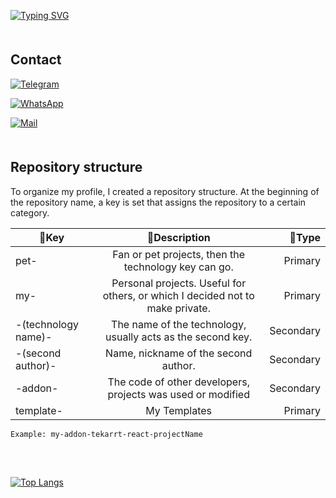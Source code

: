 [![Typing SVG](https://readme-typing-svg.herokuapp.com?color=%23A3F700&size=28&center=true&vCenter=true&width=600&lines=Hi%2C+I'm+developer+from+Russia)](https://git.io/typing-svg)

<div style="background:white;height:1px;border-radius:10px;margin:20px;"></div>

## **Contact**

[![Telegram](https://img.shields.io/badge/Telegram-2CA5E0?style=for-the-badge&logo=telegram&logoColor=white)](https://t.me/tekarrt)

[![WhatsApp](https://img.shields.io/badge/WhatsApp-25D366?style=for-the-badge&logo=whatsapp&logoColor=white)](https://wa.me/79785431807)

[![Mail](https://img.shields.io/badge/Gmail-D14836?style=for-the-badge&logo=gmail&logoColor=white)](mailto:nikitagrega@yandex.ru)

<div style="background:white;height:1px;border-radius:10px;margin:20px;"></div>

## **Repository structure**

To organize my profile, I created a repository structure. At the beginning of the repository name, a key is set that assigns the repository to a certain category.

| 🔑Key | 📃Description |💜Type |
|----------------|:---------:|----------------:|
| pet- | Fan or pet projects, then the technology key can go. |Primary|
| my- | Personal projects. Useful for others, or which I decided not to make private.|Primary|
| -(technology name)- |The name of the technology, usually acts as the second key. |Secondary|
| -(second author)- |Name, nickname of the second author.|Secondary|
| -addon- |The code of other developers, projects was used or modified|Secondary|
| template- |My Templates|Primary|

`Example: my-addon-tekarrt-react-projectName`

<div style="background:white;height:1px;border-radius:10px;margin:30px;"></div>

[![Top Langs](https://github-readme-stats.vercel.app/api/top-langs/?username=tekarrt&layout=compact)](https://github.com/anuraghazra/github-readme-stats)
